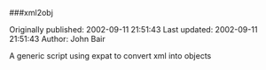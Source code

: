 ###xml2obj

Originally published: 2002-09-11 21:51:43
Last updated: 2002-09-11 21:51:43
Author: John Bair

A generic script using expat to convert xml into objects